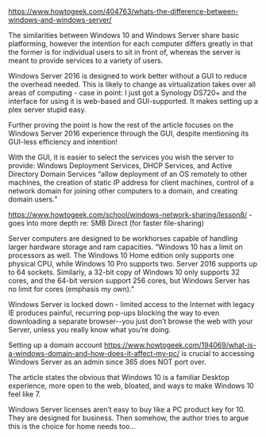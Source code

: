 https://www.howtogeek.com/404763/whats-the-difference-between-windows-and-windows-server/ 

The similarities between Windows 10 and Windows Server share basic platforming, however the intention for each computer differs greatly in that the former is for individual users to sit in front of, whereas the server is meant to provide services to a variety of users. 

Windows Server 2016 is designed to work better without a GUI to reduce the overhead needed. This is likely to change as virtualization takes over all areas of computing - case in point: I just got a Synology DS720+ and the interface for using it is web-based and GUI-supported. It makes setting up a plex server stupid easy. 

Further proving the point is how the rest of the article focuses on the Windows Server 2016 experience through the GUI, despite mentioning its GUI-less efficiency and intention!

With the GUI, it is easier to select the services you wish the server to provide: Windows Deployment Services, DHCP Services, and Active Directory Domain Services “allow deployment of an OS remotely to other machines, the creation of static IP address for client machines, control of a network domain for joining other computers to a domain, and creating domain users.”

https://www.howtogeek.com/school/windows-network-sharing/lesson8/ - goes into more depth re: SMB Direct (for faster file-sharing)

Server computers are designed to be workhorses capable of handling larger hardware storage and ram capacities. “Windows 10 has a limit on processors as well. The Windows 10 Home edition only supports one physical CPU, while Windows 10 Pro supports two. Server 2016 supports up to 64 sockets. Similarly, a 32-bit copy of Windows 10 only supports 32 cores, and the 64-bit version support 256 cores, but Windows Server has no limit for cores (emphasis my own).”

Windows Server is locked down - limited access to the Internet with legacy IE produces painful, recurring pop-ups blocking the way to even downloading a separate browser--you just don’t browse the web with your Server, unless you really know what you’re doing.

Setting up a domain account https://www.howtogeek.com/194069/what-is-a-windows-domain-and-how-does-it-affect-my-pc/ is crucial to accessing Windows Server as an admin since 365 does NOT port over.

The article states the obvious that Windows 10 is a familiar Desktop experience, more open to the web, bloated, and ways to make Windows 10 feel like 7.

Windows Server licenses aren’t easy to buy like a PC product key for 10. They are designed for business. Then somehow, the author tries to argue this is the choice for home needs too...
